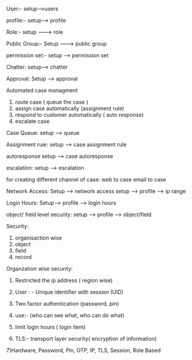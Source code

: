 User:-
setup-->users

profile:-
setup--> profile


Role:-
setup ---> role

Public Group:-
Setup ---> public group


permission set:-
setup --> permission set


Chatter:
setup--> chatter

Approval:
Setup --> approval 



Automated case managment
1) route case    ( queue the case  ) 
2) assign case automatically (assignment rule)
3) respond to customer automatically ( auto response)
4) escalate case

Case Queue:
setup --> queue

Assignment ruie:
setup --> case assignment rule

autoresponse
setup --> case autoresponse

escalation:
setup --> escalation 

for creating different channel of case:
web to case 
email to case





Network Access:
Setup --> network access
setup --> profile --> ip range 

Login Hours:
Setup--> profile --> login hours

object/ field level security:
setup --> profile --> object/field

Security:
1) organisaction wise 
2) object 
3) field 
4) record



Organzation wise security:
1) Restricted the ip address ( region wise) 

2) User : - Unique identifier with session (UID)

3) Two factor authentication (password, pin)

4) use:- (who can see what, who can do what)

5) limit login hours ( login item)

6) TLS:- transport layer security( encryption of information)

7)Hardware, Password, Pin, OTP, IP, TLS, Session, Role Based 






